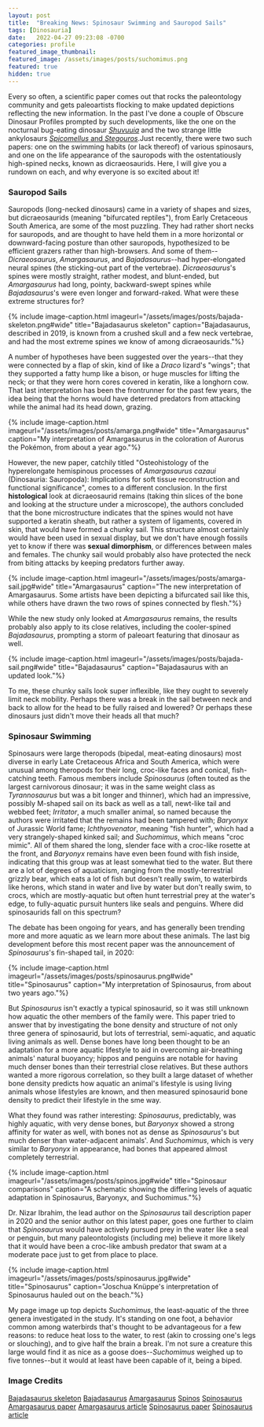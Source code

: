 ```yaml
---
layout: post
title:  "Breaking News: Spinosaur Swimming and Sauropod Sails"
tags: [Dinosauria]
date:   2022-04-27 09:23:08 -0700
categories: profile
featured_image_thumbnail:
featured_image: /assets/images/posts/suchomimus.png
featured: true
hidden: true
---
```


Every so often, a scientific paper comes out that rocks the paleontology community and gets paleoartists flocking to make updated depictions reflecting the new information. In the past I've done a couple of Obscure Dinosaur Profiles prompted by such developments, like the one on the nocturnal bug-eating dinosaur [*Shuvuuia*](https://obscuredinosaurfacts.com/profile/2021/06/02/shuvuuia.html) and the two strange little ankylosaurs [*Spicomellus* and *Stegouros*](https://obscuredinosaurfacts.com/profile/2022/01/05/ankylosaurs.html).Just recently, there were two such papers: one on the swimming habits (or lack thereof) of various spinosaurs, and one on the life appearance of the sauropods with the ostentatiously high-spined necks, known as dicraeosaurids. Here, I will give you a rundown on each, and why everyone is so excited about it!

### Sauropod Sails
Sauropods (long-necked dinosaurs) came in a variety of shapes and sizes, but dicraeosaurids (meaning "bifurcated reptiles"), from Early Cretaceous South America, are some of the most puzzling. They had rather short necks for sauropods, and are thought to have held them in a more horizontal or downward-facing posture than other sauropods, hypothesized to be efficient grazers rather than high-browsers. And some of them--*Dicraeosaurus*, *Amargasaurus*, and *Bajadasaurus*--had hyper-elongated neural spines (the sticking-out part of the vertebrae). *Dicraeosaurus*'s spines were mostly straight, rather modest, and blunt-ended, but *Amargasaurus* had long, pointy, backward-swept spines while *Bajadasaurus*'s were even longer and forward-raked. What were these extreme structures for?

{% include image-caption.html imageurl="/assets/images/posts/bajada-skeleton.png#wide" title="Bajadasaurus skeleton" caption="Bajadasaurus, described in 2019, is known from a crushed skull and a few neck vertebrae, and had the most extreme spines we know of among dicraeosaurids."%}

A number of hypotheses have been suggested over the years--that they were connected by a flap of skin, kind of like a *Draco* lizard's "wings"; that they supported a fatty hump like a bison, or huge muscles for lifting the neck; or that they were horn cores covered in keratin, like a longhorn cow. That last interpretation has been the frontrunner for the past few years, the idea being that the horns would have deterred predators from attacking while the animal had its head down, grazing.

{% include image-caption.html imageurl="/assets/images/posts/amarga.png#wide" title="Amargasaurus" caption="My interpretation of Amargasaurus in the coloration of Aurorus the Pokémon, from about a year ago."%}

However, the new paper, catchily titled "Osteohistology of the hyperelongate hemispinous processes of *Amargasaurus cazaui* (Dinosauria: Sauropoda): Implications for soft tissue reconstruction and functional significance", comes to a different conclusion. In the first **histological** look at dicraeosaurid remains (taking thin slices of the bone and looking at the structure under a microscope), the authors concluded that the bone microstructure indicates that the spines would not have supported a keratin sheath, but rather a system of ligaments, covered in skin, that would have formed a chunky sail. This structure almost certainly would have been used in sexual display, but we don't have enough fossils yet to know if there was **sexual dimorphism**, or differences between males and females. The chunky sail would probably also have protected the neck from biting attacks by keeping predators further away.

{% include image-caption.html imageurl="/assets/images/posts/amarga-sail.jpg#wide" title="Amargasaurus" caption="The new interpretation of Amargasaurus. Some artists have been depicting a bifurcated sail like this, while others have drawn the two rows of spines connected by flesh."%}

While the new study only looked at *Amargasaurus* remains, the results probably also apply to its close relatives, including the cooler-spined *Bajadasaurus*, prompting a storm of paleoart featuring that dinosaur as well.

{% include image-caption.html imageurl="/assets/images/posts/bajada-sail.png#wide" title="Bajadasaurus" caption="Bajadasaurus with an updated look."%}

To me, these chunky sails look super inflexible, like they ought to severely limit neck mobility. Perhaps there was a break in the sail between neck and back to allow for the head to be fully raised and lowered? Or perhaps these dinosaurs just didn't move their heads all that much?

### Spinosaur Swimming
Spinosaurs were large theropods (bipedal, meat-eating dinosaurs) most diverse in early Late Cretaceous Africa and South America, which were unusual among theropods for their long, croc-like faces and conical, fish-catching teeth. Famous members include *Spinosaurus* (often touted as the largest carnivorous dinosaur; it was in the same weight class as *Tyrannosaurus* but was a bit longer and thinner), which had an impressive, possibly M-shaped sail on its back as well as a tall, newt-like tail and webbed feet; *Irritator*, a much smaller animal, so named because the authors were irritated that the remains had been tampered with; *Baryonyx* of Jurassic World fame; *Ichthyovenator*, meaning "fish hunter", which had a very strangely-shaped kinked sail; and *Suchomimus*, which means "croc mimic". All of them shared the long, slender face with a croc-like rosette at the front, and *Baryonyx* remains have even been found with fish inside, indicating that this group was at least somewhat tied to the water. But there are a lot of degrees of aquaticism, ranging from the mostly-terrestrial grizzly bear, which eats a lot of fish but doesn't really swim, to waterbirds like herons, which stand in water and live by water but don't really swim, to crocs, which are mostly-aquatic but often hunt terrestrial prey at the water's edge, to fully-aquatic pursuit hunters like seals and penguins. Where did spinosaurids fall on this spectrum?

The debate has been ongoing for years, and has generally been trending more and more aquatic as we learn more about these animals. The last big development before this most recent paper was the announcement of *Spinosaurus*'s fin-shaped tail, in 2020:

{% include image-caption.html imageurl="/assets/images/posts/spinosaurus.png#wide" title="Spinosaurus" caption="My interpretation of Spinosaurus, from about two years ago."%}

But *Spinosaurus* isn't exactly a typical spinosaurid, so it was still unknown how aquatic the other members of the family were. This paper tried to answer that by investigating the bone density and structure of not only three genera of spinosaurid, but lots of terrestrial, semi-aquatic, and aquatic living animals as well. Dense bones have long been thought to be an adaptation for a more aquatic lifestyle to aid in overcoming air-breathing animals' natural buoyancy; hippos and penguins are notable for having much denser bones than their terrestrial close relatives. But these authors wanted a more rigorous correlation, so they built a large dataset of whether bone density predicts how aquatic an animal's lifestyle is using living animals whose lifestyles are known, and then measured spinosaurid bone density to predict their lifestyle in the sme way.

What they found was rather interesting: *Spinosaurus*, predictably, was highly aquatic, with very dense bones, but *Baryonyx* showed a strong affinity for water as well, with bones not as dense as *Spinosaurus*'s but much denser than water-adjacent animals'. And *Suchomimus*, which is very similar to *Baryonyx* in appearance, had bones that appeared almost completely terrestrial.

{% include image-caption.html imageurl="/assets/images/posts/spinos.jpg#wide" title="Spinosaur comparisons" caption="A schematic showing the differing levels of aquatic adaptation in Spinosaurus, Baryonyx, and Suchomimus."%}

Dr. Nizar Ibrahim, the lead author on the *Spinosaurus* tail description paper in 2020 and the senior author on this latest paper, goes one further to claim that *Spinosaurus* would have actively pursued prey in the water like a seal or penguin, but many paleontologists (including me) believe it more likely that it would have been a croc-like ambush predator that swam at a moderate pace just to get from place to place.

{% include image-caption.html imageurl="/assets/images/posts/spinosaurus.jpg#wide" title="Spinosaurus" caption="Joschua Knüppe's interpretation of Spinosaurus hauled out on the beach."%}

My page image up top depicts *Suchomimus*, the least-aquatic of the three genera investigated in the study. It's standing on one foot, a behavior common among waterbirds that's thought to be advantageous for a few reasons: to reduce heat loss to the water, to rest (akin to crossing one's legs or slouching), and to give half the brain a break. I'm not sure a creature this large would find it as nice as a goose does--*Suchomimus* weighed up to five tonnes--but it would at least have been capable of it, being a biped.

### Image Credits

[Bajadasaurus skeleton](https://cdn.theatlantic.com/thumbor/GJDBM5kP1N8o-vCVAS-TK4asph8=/504x0:6993x4867/1200x900/media/img/mt/2019/02/GettyImages_1093782856/original.jpg)
[Bajadasaurus](https://www.deviantart.com/gabuded/art/Bajadasaurus-912357904)
[Amargasaurus](https://www.deviantart.com/hinskiemaslo/art/Amargasaurus-911461428)
[Spinos](https://www.deviantart.com/emilystepp/art/Spinosaurid-Study-911119225)
[Spinosaurus](https://www.deviantart.com/hyrotrioskjan/art/The-new-Spinosaurus-840269161)
[Amargasaurus paper](https://onlinelibrary.wiley.com/doi/10.1111/joa.13659)
[Amargasaurus article](https://paleonerdish.wordpress.com/2022/04/02/reimagining-amargasaurus/)
[Spinosaurus paper](https://www.nature.com/articles/s41586-022-04528-0)
[Spinosaurus article](https://www.sciencedaily.com/releases/2022/03/220323125107.htm)